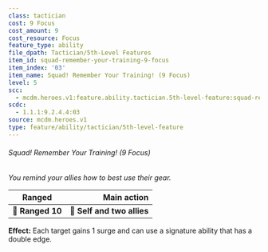 ```yaml
---
class: tactician
cost: 9 Focus
cost_amount: 9
cost_resource: Focus
feature_type: ability
file_dpath: Tactician/5th-Level Features
item_id: squad-remember-your-training-9-focus
item_index: '03'
item_name: Squad! Remember Your Training! (9 Focus)
level: 5
scc:
  - mcdm.heroes.v1:feature.ability.tactician.5th-level-feature:squad-remember-your-training-9-focus
scdc:
  - 1.1.1:9.2.4.4:03
source: mcdm.heroes.v1
type: feature/ability/tactician/5th-level-feature
---
```


###### Squad! Remember Your Training! (9 Focus)

*You remind your allies how to best use their gear.*

| **Ranged**       |            **Main action** |
| ---------------- | -------------------------: |
| **📏 Ranged 10** | **🎯 Self and two allies** |

**Effect:** Each target gains 1 surge and can use a signature ability that has a double edge.
